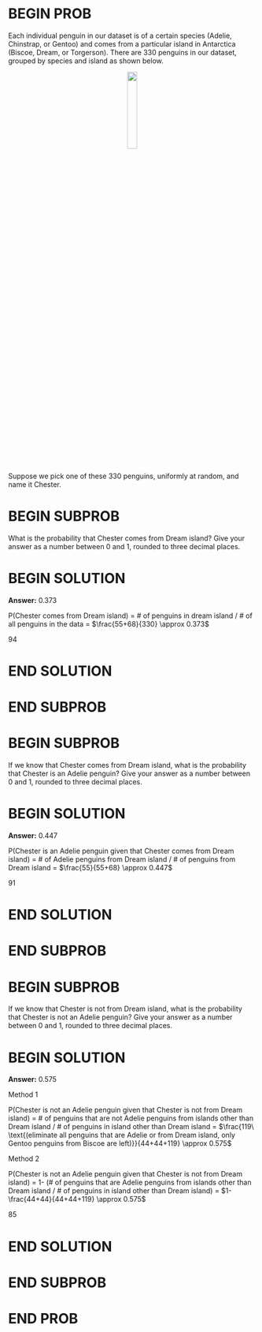 # BEGIN PROB

Each individual penguin in our dataset is of a certain species (Adelie, Chinstrap, or Gentoo) and comes from a particular island in Antarctica (Biscoe, Dream, or Torgerson). There are 330 penguins in our dataset, grouped by species and island as shown below.

<center><img src='../assets/images/fa21-final/dream_form.png' width=20%></center>
<br>

Suppose we pick one of these 330 penguins, uniformly at random, and name it Chester.

# BEGIN SUBPROB

What is the probability that Chester comes from Dream island? Give your answer as a number between 0 and 1, rounded to three decimal places. 

# BEGIN SOLUTION

**Answer:** 0.373

P(Chester comes from Dream island) = # of penguins in dream island $/$ # of all penguins in the data = $\frac{55+68}{330} \approx 0.373$

<average>94</average>

# END SOLUTION

# END SUBPROB

# BEGIN SUBPROB

If we know that Chester comes from Dream island, what is the probability that Chester is an Adelie penguin? Give your answer as a number between 0 and 1, rounded to three decimal places. 

# BEGIN SOLUTION

**Answer:** 0.447

P(Chester is an Adelie penguin given that Chester comes from Dream island) = # of Adelie penguins from Dream island $/$ # of penguins from Dream island = $\frac{55}{55+68} \approx 0.447$

<average>91</average>

# END SOLUTION

# END SUBPROB

# BEGIN SUBPROB

If we know that Chester is not from Dream island, what is the probability that Chester is not an Adelie penguin? Give your answer as a number between 0 and 1, rounded to three decimal places. 

# BEGIN SOLUTION

**Answer:** 0.575

Method 1

P(Chester is not an Adelie penguin given that Chester is not from Dream island) = # of penguins that are not Adelie penguins from islands other than Dream island $/$ # of penguins in island other than Dream island = $\frac{119\ \text{(eliminate all penguins that are Adelie or from Dream island, only Gentoo penguins from Biscoe are left)}}{44+44+119} \approx 0.575$

Method 2

P(Chester is not an Adelie penguin given that Chester is not from Dream island) = 1- (# of penguins that are Adelie penguins from islands other than Dream island $/$ # of penguins in island other than Dream island) = $1-\frac{44+44}{44+44+119} \approx 0.575$

<average>85</average>

# END SOLUTION

# END SUBPROB

# END PROB
